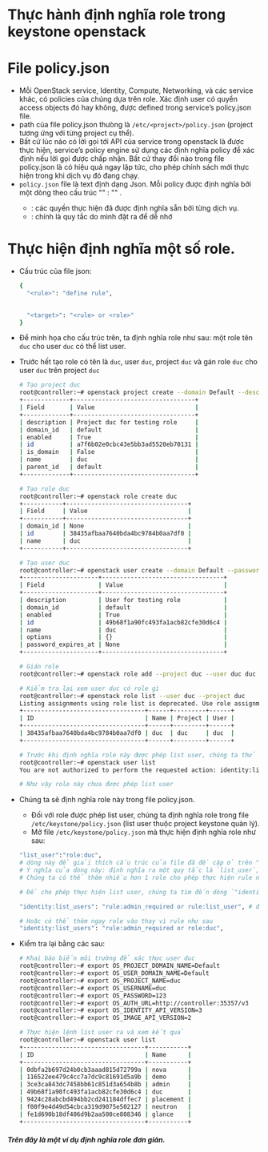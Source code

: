 # Thực hành định nghĩa role trong keystone openstack

# File policy.json
- Mỗi OpenStack service, Identity, Compute, Networking, và các service khác, có policies của chúng dựa trên role. Xác định user có quyền access objects đó hay không, được defined trong service’s policy.json file.
- path của file policy.json thưòng là `/etc/<project>/policy.json` (project tương ứng với từng project cụ thể).
- Bất cứ lúc nào có lời gọi tới API của service trong openstack là được thực hiện, service’s policy engine sử dụng các định nghĩa policy để xác định nếu lời gọi được chấp nhận. Bất cứ thay đổi nào trong file policy.json là có hiệu quả ngay lập tức, cho phép chính sách mới thực hiện trong khi dịch vụ đó đang chạy.
- `policy.json` file là text định dạng Json. Mỗi policy được định nghĩa bởi một dòng theo cấu trúc "<target>" : "<rule>" .
	- <target>: các quyền thực hiện đã được định nghĩa sẵn bởi từng dịch vụ.
	- <rule>: chính là quy tắc do mình đặt ra để dễ nhớ

# Thực hiện định nghĩa một số role.
- Cấu trúc của file json:
  ```sh
  {
  	"<rule>": "define rule",

  	
  	"<target>": "<rule> or <role>"
  }
  ```

- Để minh họa cho cấu trúc trên, ta định nghĩa role như sau: một role tên `duc` cho user `duc` có thể list user.
- Trước hết tạo role có tên là `duc`, user `duc`, project `duc` và gán role `duc` cho user `duc` trên project `duc`
  	```sh
  	# Tạo project duc
  	root@controller:~# openstack project create --domain Default --description "Project duc for testing role" duc
	+-------------+----------------------------------+
	| Field       | Value                            |
	+-------------+----------------------------------+
	| description | Project duc for testing role     |
	| domain_id   | default                          |
	| enabled     | True                             |
	| id          | a7f6b02e0cbc43e5bb3ad5520eb70131 |
	| is_domain   | False                            |
	| name        | duc                              |
	| parent_id   | default                          |
	+-------------+----------------------------------+

	# Tạo role duc
	root@controller:~# openstack role create duc
	+-----------+----------------------------------+
	| Field     | Value                            |
	+-----------+----------------------------------+
	| domain_id | None                             |
	| id        | 38435afbaa7640bda4bc9784b0aa7df0 |
	| name      | duc                              |
	+-----------+----------------------------------+

	# Tạo user duc
	root@controller:~# openstack user create --domain Default --password 123 --enable --description "User for testing role" duc
	+---------------------+----------------------------------+
	| Field               | Value                            |
	+---------------------+----------------------------------+
	| description         | User for testing role            |
	| domain_id           | default                          |
	| enabled             | True                             |
	| id                  | 49b68f1a90fc493fa1acb82cfe30d6c4 |
	| name                | duc                              |
	| options             | {}                               |
	| password_expires_at | None                             |
	+---------------------+----------------------------------+

	# Gián role 
	root@controller:~# openstack role add --project duc --user duc duc

	# Kiểm tra lại xem user duc có role gì
	root@controller:~# openstack role list --user duc --project duc
	Listing assignments using role list is deprecated. Use role assignment list --user <user-name> --project <project-name> --names instead.
	+----------------------------------+------+---------+------+
	| ID                               | Name | Project | User |
	+----------------------------------+------+---------+------+
	| 38435afbaa7640bda4bc9784b0aa7df0 | duc  | duc     | duc  |
	+----------------------------------+------+---------+------+

	# Trước khi định nghĩa role này được phép list user, chúng ta thử kiểm tra xem có list user không đã :))
	root@controller:~# openstack user list
	You are not authorized to perform the requested action: identity:list_users. (HTTP 403) (Request-ID: req-444bec77-51ec-4848-b618-9fb0d9300acf)

	# Như vậy role này chưa được phép list user
	```
- Chúng ta sẽ định nghĩa role này trong file policy.json.
	- Đối với role được phép list user, chúng ta định nghĩa role trong file `/etc/keystone/policy.json` (list user thuộc project keystone quản lý).
	- Mở file `/etc/keystone/policy.json` mà thực hiện định nghĩa role như sau:
	```sh
	"list_user":"role:duc", 	
	# dòng này để giải thích cấu trúc của file đã đề cập ở trên "<rule>": "define rule",
	# Ý nghĩa của dòng này: định nghĩa ra một quy tắc là `list_user`, role được phép thực hiện quy tắc này là `duc`
	# Chúng ta có thể thêm nhiều hơn 1 role cho phép thực hiện rule này

	# Để cho phép thực hiện list user, chúng ta tìm đến dòng `"identity:list_users": "rule:admin_required",` và thay thế bằng dòng sau:

	"identity:list_users": "rule:admin_required or rule:list_user",	# dòng này tương đương với "<target>": "<rule> or <role>"

	# Hoặc có thể thêm ngay role vào thay vì rule như sau
	"identity:list_users": "rule:admin_required or role:duc",
	```

- Kiểm tra lại bằng các sau:
	```sh
	# Khai báo biến môi trường để xác thực user duc
	root@controller:~# export OS_PROJECT_DOMAIN_NAME=Default
	root@controller:~# export OS_USER_DOMAIN_NAME=Default
	root@controller:~# export OS_PROJECT_NAME=duc
	root@controller:~# export OS_USERNAME=duc
	root@controller:~# export OS_PASSWORD=123
	root@controller:~# export OS_AUTH_URL=http://controller:35357/v3
	root@controller:~# export OS_IDENTITY_API_VERSION=3
	root@controller:~# export OS_IMAGE_API_VERSION=2

	# Thực hiện lệnh list user ra và xem kết quả
	root@controller:~# openstack user list
	+----------------------------------+-----------+
	| ID                               | Name      |
	+----------------------------------+-----------+
	| 0dbfa2b697d24b0cb3aaad815d72799a | nova      |
	| 116522ee479c4cc7a7dc9c81691d5a9b | demo      |
	| 3ce3ca843dc7458bb61c851d3a654b8b | admin     |
	| 49b68f1a90fc493fa1acb82cfe30d6c4 | duc       |
	| 9424c28abcbd494bb2cd241184dffec7 | placement |
	| f00f9e4d49d54cbca319d9075e502127 | neutron   |
	| fe1d690b18df406d9b2aa500ce808346 | glance    |
	+----------------------------------+-----------+
	```

##### Trên đây là một ví dụ định nghĩa role đơn giản.